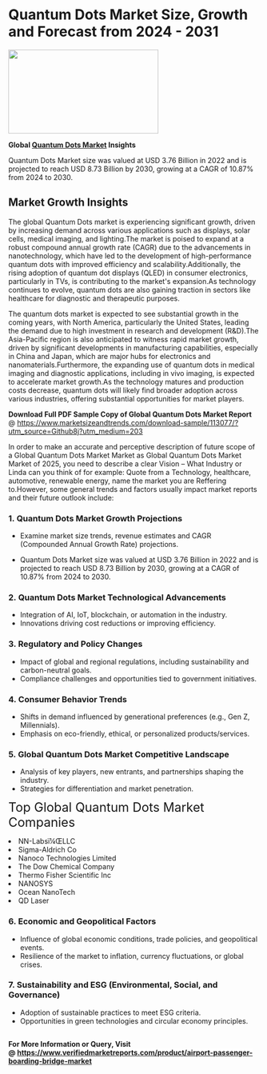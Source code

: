 <H1>Quantum Dots Market Size, Growth and Forecast from 2024 - 2031</H1><img class="aligncenter size-medium wp-image-584254" src="https://thirdeyenews.in/wp-content/uploads/2024/09/Global-Market-Research-300x168.jpeg" alt="" width="300" height="168" /><p><strong>Global&nbsp;<a href="https://www.marketsizeandtrends.com/download-sample/113077/?utm_source=Github8j?utm_medium=203">Quantum Dots Market</a> Insights</strong></p><p>Quantum Dots Market size was valued at USD 3.76 Billion in 2022 and is projected to reach USD 8.73 Billion by 2030, growing at a CAGR of 10.87% from 2024 to 2030.</p><p><h2>Market Growth Insights</h2> <p>The global Quantum Dots market is experiencing significant growth, driven by increasing demand across various applications such as displays, solar cells, medical imaging, and lighting.The market is poised to expand at a robust compound annual growth rate (CAGR) due to the advancements in nanotechnology, which have led to the development of high-performance quantum dots with improved efficiency and scalability.Additionally, the rising adoption of quantum dot displays (QLED) in consumer electronics, particularly in TVs, is contributing to the market's expansion.As technology continues to evolve, quantum dots are also gaining traction in sectors like healthcare for diagnostic and therapeutic purposes.</p> <p>The quantum dots market is expected to see substantial growth in the coming years, with North America, particularly the United States, leading the demand due to high investment in research and development (R&D).The Asia-Pacific region is also anticipated to witness rapid market growth, driven by significant developments in manufacturing capabilities, especially in China and Japan, which are major hubs for electronics and nanomaterials.Furthermore, the expanding use of quantum dots in medical imaging and diagnostic applications, including in vivo imaging, is expected to accelerate market growth.As the technology matures and production costs decrease, quantum dots will likely find broader adoption across various industries, offering substantial opportunities for market players.<p><span class=""><strong>Download Full PDF Sample Copy of Global Quantum Dots Market Report</strong> @ <a href="https://www.marketsizeandtrends.com/download-sample/113077/?utm_source=Github8j?utm_medium=203" target="_blank">https://www.marketsizeandtrends.com/download-sample/113077/?utm_source=Github8j?utm_medium=203</a></span></p><p>In order to make an accurate and perceptive description of future scope of a Global&nbsp;Quantum Dots Market Market as Global&nbsp;Quantum Dots Market Market of 2025, you need to describe a clear Vision &ndash; What Industry or Linda can you think of for example: Quote from a Technology, healthcare, automotive, renewable energy, name the market you are Reffering to.However, some general trends and factors usually impact market reports and their future outlook include:</p><h3>1.&nbsp;<strong>Quantum Dots Market Growth Projections</strong></h3><ul><li>Examine market size trends, revenue estimates and CAGR (Compounded Annual Growth Rate) projections.</li><li><p>Quantum Dots Market size was valued at USD 3.76 Billion in 2022 and is projected to reach USD 8.73 Billion by 2030, growing at a CAGR of 10.87% from 2024 to 2030.</p></li></ul><h3>2.&nbsp;<strong>Quantum Dots Market Technological Advancements</strong></h3><ul><li>Integration of AI, IoT, blockchain, or automation in the industry.</li><li>Innovations driving cost reductions or improving efficiency.</li></ul><h3>3.&nbsp;<strong>Regulatory and Policy Changes</strong></h3><ul><li>Impact of global and regional regulations, including sustainability and carbon-neutral goals.</li><li>Compliance challenges and opportunities tied to government initiatives.</li></ul><h3>4.&nbsp;<strong>Consumer Behavior Trends</strong></h3><ul><li>Shifts in demand influenced by generational preferences (e.g., Gen Z, Millennials).</li><li>Emphasis on eco-friendly, ethical, or personalized products/services.</li></ul><h3>5.&nbsp;<strong>Global Quantum Dots Market Competitive Landscape</strong></h3><ul><li>Analysis of key players, new entrants, and partnerships shaping the industry.</li><li>Strategies for differentiation and market penetration.</li></ul><p data-pm-slice="1 1 []"><span style="color: inherit; font-family: inherit; font-size: 25px;">Top Global Quantum Dots Market Companies</span></p><div class="" data-test-id=""><p><li>NN-Labsï¼ŒLLC</li><li> Sigma-Aldrich Co</li><li> Nanoco Technologies Limited</li><li> The Dow Chemical Company</li><li> Thermo Fisher Scientific Inc</li><li> NANOSYS</li><li> Ocean NanoTech</li><li> QD Laser</li></p></div><h3>6.&nbsp;<strong>Economic and Geopolitical Factors</strong></h3><ul><li>Influence of global economic conditions, trade policies, and geopolitical events.</li><li>Resilience of the market to inflation, currency fluctuations, or global crises.</li></ul><h3>7.&nbsp;<strong>Sustainability and ESG (Environmental, Social, and Governance)</strong></h3><ul><li>Adoption of sustainable practices to meet ESG criteria.</li><li>Opportunities in green technologies and circular economy principles.</li></ul><h2><strong style="font-size: 14px;">For More Information or Query, Visit @&nbsp;</strong><a style="background-color: #ffffff; font-size: 14px;" href="https://www.marketsizeandtrends.com/report/quantum-dots-market/" target="_blank">https://www.verifiedmarketreports.com/product/airport-passenger-boarding-bridge-market</a></h2>